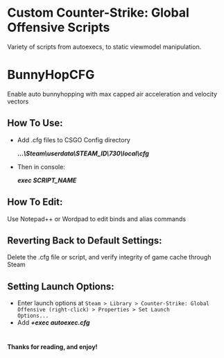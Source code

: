 
# Custom Counter-Strike: Global Offensive Scripts

Variety of scripts from autoexecs, to static viewmodel manipulation.

# BunnyHopCFG

Enable auto bunnyhopping with max capped air acceleration and velocity vectors

## How To Use:

 - Add .cfg files to CSGO Config directory
 
  	***...\Steam\userdata\STEAM_ID\730\local\cfg***
 - Then in console:
 
  	***exec SCRIPT_NAME***

## How To Edit:

Use Notepad++ or Wordpad to edit binds and alias commands

## Reverting Back to Default Settings:

Delete the .cfg file or script, and verify integrity of game cache through Steam


## Setting Launch Options:

 - Enter launch options at 
	`Steam > Library > Counter-Strike: Global Offensive (right-click) > Properties > Set Launch 				Options...`
 - Add ***+exec autoexec.cfg***




#


**Thanks for reading, and enjoy!**


